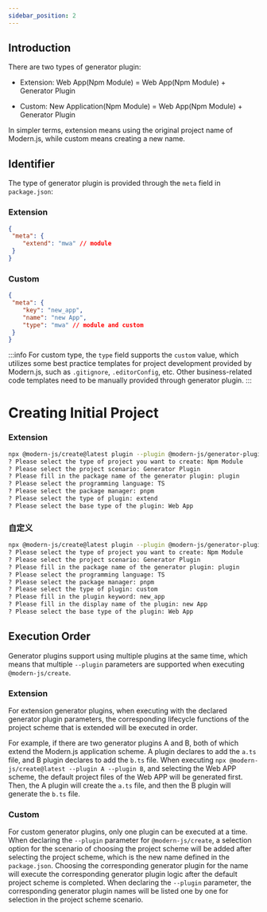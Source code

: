 ```yaml
---
sidebar_position: 2
---
```


## Introduction

There are two types of generator plugin:

- Extension: Web App(Npm Module) = Web App(Npm Module) + Generator Plugin

- Custom: New Application(Npm Module) = Web App(Npm Module) + Generator Plugin


In simpler terms, extension means using the original project name of Modern.js, while custom means creating a new name.

## Identifier

The type of generator plugin is provided through the `meta` field in `package.json`:

### Extension

```json title="package.json"
{
 "meta": {
    "extend": "mwa" // module
 }
}
```

### Custom

```json title="package.json"
{
 "meta": {
    "key": "new_app",
    "name": "new App",
    "type": "mwa" // module and custom
 }
}
```

:::info
For custom type, the `type` field supports the `custom` value, which utilizes some best practice templates for project development provided by Modern.js, such as `.gitignore`, `.editorConfig`, etc. Other business-related code templates need to be manually provided through generator plugin.
:::

# Creating Initial Project

### Extension

```bash
npx @modern-js/create@latest plugin --plugin @modern-js/generator-plugin-plugin
? Please select the type of project you want to create: Npm Module
? Please select the project scenario: Generator Plugin
? Please fill in the package name of the generator plugin: plugin
? Please select the programming language: TS
? Please select the package manager: pnpm
? Please select the type of plugin: extend
? Please select the base type of the plugin: Web App
```

### 自定义

```bash
npx @modern-js/create@latest plugin --plugin @modern-js/generator-plugin-plugin
? Please select the type of project you want to create: Npm Module
? Please select the project scenario: Generator Plugin
? Please fill in the package name of the generator plugin: plugin
? Please select the programming language: TS
? Please select the package manager: pnpm
? Please select the type of plugin: custom
? Please fill in the plugin keyword: new_app
? Please fill in the display name of the plugin: new App
? Please select the base type of the plugin: Web App
```

## Execution Order

Generator plugins support using multiple plugins at the same time, which means that multiple `--plugin` parameters are supported when executing `@modern-js/create`.

### Extension

For extension generator plugins, when executing with the declared generator plugin parameters, the corresponding lifecycle functions of the project scheme that is extended will be executed in order.

For example, if there are two generator plugins A and B, both of which extend the Modern.js application scheme. A plugin declares to add the `a.ts` file, and B plugin declares to add the `b.ts` file. When executing `npx @modern-js/create@latest --plugin A --plugin B`, and selecting the Web APP scheme, the default project files of the Web APP will be generated first. Then, the A plugin will create the `a.ts` file, and then the B plugin will generate the `b.ts` file.

### Custom

For custom generator plugins, only one plugin can be executed at a time. When declaring the `--plugin` parameter for `@modern-js/create`, a selection option for the scenario of choosing the project scheme will be added after selecting the project scheme, which is the new name defined in the `package.json`. Choosing the corresponding generator plugin for the name will execute the corresponding generator plugin logic after the default project scheme is completed. When declaring the `--plugin` parameter, the corresponding generator plugin names will be listed one by one for selection in the project scheme scenario.
